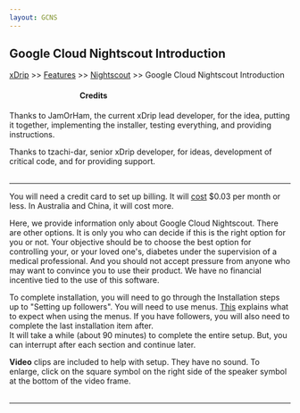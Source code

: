 ```yaml
---
layout: GCNS
---
```


## Google Cloud Nightscout Introduction  
[xDrip](../../README.md) >> [Features](../Features_page.md) >> [Nightscout](../Nightscout_page.md) >> Google Cloud Nightscout Introduction  
  
####          **Credits**  
Thanks to JamOrHam, the current xDrip lead developer, for the idea, putting it together, implementing the installer, testing everything, and providing instructions.  

Thanks to tzachi-dar, senior xDrip developer, for ideas, development of critical code, and for providing support.  
<br/>  
  
---  
  
 
You will need a credit card to set up billing.  It will [cost](./NS_FreeTier.md) $0.03 per month or less.  In Australia and China, it will cost more.  
  
Here, we provide information only about Google Cloud Nightscout.  There are other options.  It is only you who can decide if this is the right option for you or not.  Your objective should be to choose the best option for controlling your, or your loved one's, diabetes under the supervision of a medical professional.  And you should not accept pressure from anyone who may want to convince you to use their product.  We have no financial incentive tied to the use of this software.  
  
To complete installation, you will need to go through the Installation steps up to "Setting up followers".  You will need to use menus.  [This](./HowToMenu.md) explains what to expect when using the menus.  If you have followers, you will also need to complete the last installation item after.  
It will take a while (about 90 minutes) to complete the entire setup.  But, you can interrupt after each section and continue later.  
  
**Video** clips are included to help with setup.  They have no sound.  To enlarge, click on the square symbol on the right side of the speaker symbol at the bottom of the video frame.  
<br/>  
  
---  

  
